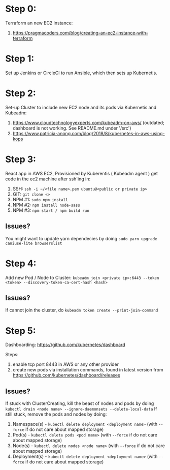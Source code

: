 # Step 0:

Terraform an new EC2 instance:
1. https://pragmacoders.com/blog/creating-an-ec2-instance-with-terraform

# Step 1:

Set up Jenkins or CircleCI to run Ansible, which then sets up Kubernetis.

# Step 2:

Set-up Cluster to include new EC2 node and its pods via Kubernetis and Kubeadm:
1. https://www.cloudtechnologyexperts.com/kubeadm-on-aws/ (outdated; dashboard is not working. See README.md under '<root>/src')
2. https://www.patricia-anong.com/blog/2018/8/kubernetes-in-aws-using-kops

# Step 3:

React app in AWS EC2, Provisioned by Kuberentis ( Kubeadm agent )
get code in the ec2 machine after ssh'ing in:
1. SSH: ```ssh -i ~/<file name>.pem ubuntu@<public or private ip>```
2. GIT: ```git clone <>```
3. NPM #1: ```sudo npm install```
4. NPM #2: ```npm install node-sass```
5. NPM #3: ```npm start / npm build run```

## Issues?

You might want to update yarn dependecies by doing ```sudo yarn upgrade caniuse-lite browserslist```

# Step 4:

Add new Pod / Node to Cluster:
```kubeadm join <private ip>:6443 --token <token> --discovery-token-ca-cert-hash <hash>```
    
## Issues?

If cannot join the cluster, do ```kubeadm token create --print-join-command```

# Step 5:

Dashboarding: https://github.com/kubernetes/dashboard

Steps:
1. enable tcp port 8443 in AWS or any other provider
2. create new pods via installation commands, found in latest version from https://github.com/kubernetes/dashboard/releases

## Issues?

If stuck with ClusterCreating, kill the beast of nodes and pods by doing ```kubectl drain <node name> --ignore-daemonsets --delete-local-data```
If still stuck, remove the pods and nodes by doing:
1. Namespace(s) - ```kubectl delete deployment <deployment name>``` (with ```--force``` if do not care about mapped storage)
2. Pod(s) - ```kubectl delete pods <pod name>``` (with ```--force``` if do not care about mapped storage)
3. Node(s) - ```kubectl delete nodes <node name>``` (with ```--force``` if do not care about mapped storage)
4. Deployment(s) - ```kubectl delete deployment <deployment name>``` (with ```--force``` if do not care about mapped storage)
